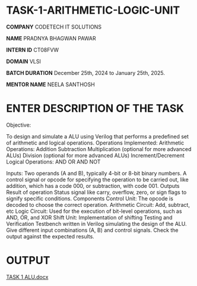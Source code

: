 # TASK-1-ARITHMETIC-LOGIC-UNIT

**COMPANY** CODETECH IT SOLUTIONS

**NAME** PRADNYA BHAGWAN PAWAR

**INTERN ID** CT08FVW

**DOMAIN** VLSI

**BATCH DURATION** December 25th, 2024 to January 25th, 2025.

**MENTOR NAME** NEELA SANTHOSH

# ENTER DESCRIPTION OF THE TASK
Objective:

To design and simulate a  ALU using Verilog that performs a predefined set of arithmetic and logical operations.
Operations Implemented:
Arithmetic Operations:
Addition
Subtraction
Multiplication (optional for more advanced ALUs)
Division (optional for more advanced ALUs)
Increment/Decrement
Logical Operations:
AND
OR
AND NOT

Inputs:
Two operands (A and B), typically 4-bit or 8-bit binary numbers.
A control signal or opcode for specifying the operation to be carried out, like addition, which has a code 000, or subtraction, with code 001.
Outputs
Result of operation
Status signal like carry, overflow, zero, or sign flags to signify specific conditions.
Components
Control Unit: The opcode is decoded to choose the correct operation.
Arithmetic Circuit: Add, subtract, etc
Logic Circuit: Used for the execution of bit-level operations, such as AND, OR, and XOR
Shift Unit: Implementation of shifting
Testing and Verification
Testbench written in Verilog simulating the design of the ALU.
Give different input combinations (A, B) and control signals.
Check the output against the expected results.

# OUTPUT
[TASK 1 ALU.docx](https://github.com/user-attachments/files/18356532/TASK.1.ALU.docx)


